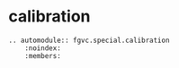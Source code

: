 # calibration

```{eval-rst}
.. automodule:: fgvc.special.calibration
    :noindex:
    :members:
```
